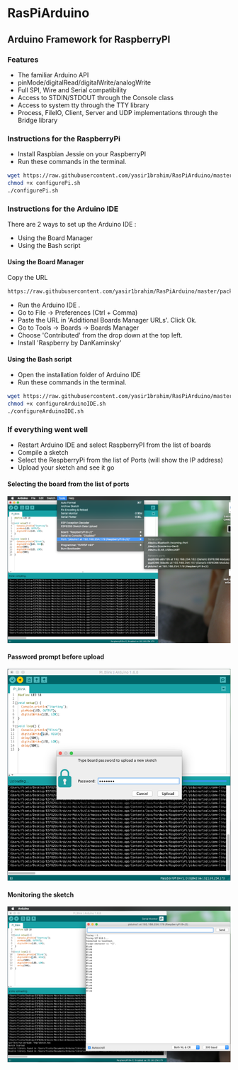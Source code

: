 # RasPiArduino

## Arduino Framework for RaspberryPI
### Features
- The familiar Arduino API
- pinMode/digitalRead/digitalWrite/analogWrite
- Full SPI, Wire and Serial compatibility
- Access to STDIN/STDOUT through the Console class
- Access to system tty through the TTY library
- Process, FileIO, Client, Server and UDP implementations through the Bridge library

### Instructions for the RaspberryPi
* Install Raspbian Jessie on your RaspberryPI
* Run these commands in the terminal.
```bash
wget https://raw.githubusercontent.com/yasir1brahim/RasPiArduino/master/scripts/configurePi.sh
chmod +x configurePi.sh
./configurePi.sh
```

### Instructions for the Arduino IDE
There are 2 ways to set up the Arduino IDE :

* Using the Board Manager
* Using the Bash script

#### Using the Board Manager
Copy the URL
```bash
https://raw.githubusercontent.com/yasir1brahim/RasPiArduino/master/package_raspberrypiWin_index.json
```
* Run the Arduino IDE .
* Go to File -> Preferences (Ctrl + Comma)
* Paste the URL in 'Additional Boards Manager URLs'. Click Ok.
* Go to Tools -> Boards -> Boards Manager
* Choose 'Contributed' from the drop down at the top left.
* Install 'Raspberry by DanKaminsky'

#### Using the Bash script
* Open the installation folder of Arduino IDE
* Run these commands in the terminal.
```bash
wget https://raw.githubusercontent.com/yasir1brahim/RasPiArduino/master/scripts/configureArduinoIDE.sh
chmod +x configureArduinoIDE.sh
./configureArduinoIDE.sh
```
### If everything went well
* Restart Arduino IDE and select RaspberryPI from the list of boards
* Compile a sketch
* Select the RespberryPi from the list of Ports (will show the IP address)
* Upload your sketch and see it go

#### Selecting the board from the list of ports
![Select Pi Port](doc/pi_select.png)

#### Password prompt before upload
![Enter Pi Pass](doc/pi_pass.png)

#### Monitoring the sketch
![Sketch Monitor](doc/pi_monitor.png)

